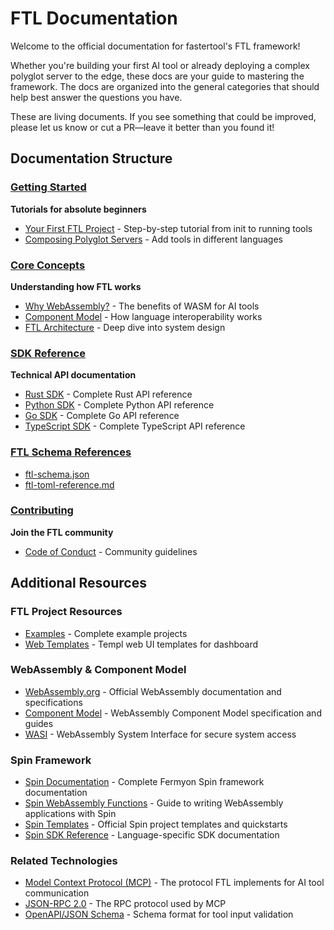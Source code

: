 # FTL Documentation

Welcome to the official documentation for fastertool's FTL framework!

Whether you're building your first AI tool or already deploying a complex polyglot server to the edge, these docs are your guide to mastering the framework. The docs are organized into the general categories that should help best answer the questions you have.

These are living documents. If you see something that could be improved, please let us know or cut a PR—leave it better than you found it!

## Documentation Structure

### [Getting Started](./getting-started/)
**Tutorials for absolute beginners**
- [Your First FTL Project](./getting-started/first-project.md) - Step-by-step tutorial from init to running tools
- [Composing Polyglot Servers](./getting-started/polyglot-composition.md) - Add tools in different languages

### [Core Concepts](./core-concepts/)
**Understanding how FTL works**
- [Why WebAssembly?](./core-concepts/why-webassembly.md) - The benefits of WASM for AI tools
- [Component Model](./core-concepts/component-model.md) - How language interoperability works
- [FTL Architecture](./core-concepts/architecture.md) - Deep dive into system design

### [SDK Reference](../sdk/README.md)
**Technical API documentation**
- [Rust SDK](../sdk/rust/README.md) - Complete Rust API reference
- [Python SDK](../sdk/python/README.md) - Complete Python API reference
- [Go SDK](../sdk/go/README.md) - Complete Go API reference
- [TypeScript SDK](../sdk/typescript/README.md) - Complete TypeScript API reference

### [FTL Schema References](./ftl-schema/)

- [ftl-schema.json](./ftl-schema/ftl-schema.json)
- [ftl-toml-reference.md](./ftl-schema/ftl-toml-reference.md)

### [Contributing](./contributing/README.md)
**Join the FTL community**
- [Code of Conduct](./contributing/code-of-conduct.md) - Community guidelines

## Additional Resources

### FTL Project Resources
- [Examples](../examples/README.md) - Complete example projects
- [Web Templates](../web-templates/) - Templ web UI templates for dashboard

### WebAssembly & Component Model
- [WebAssembly.org](https://webassembly.org/) - Official WebAssembly documentation and specifications
- [Component Model](https://component-model.bytecodealliance.org/) - WebAssembly Component Model specification and guides
- [WASI](https://wasi.dev/) - WebAssembly System Interface for secure system access

### Spin Framework
- [Spin Documentation](https://developer.fermyon.com/spin) - Complete Fermyon Spin framework documentation
- [Spin WebAssembly Functions](https://developer.fermyon.com/spin/v2/writing-apps) - Guide to writing WebAssembly applications with Spin
- [Spin Templates](https://developer.fermyon.com/spin/v2/quickstart) - Official Spin project templates and quickstarts
- [Spin SDK Reference](https://developer.fermyon.com/spin/v2/rust-components) - Language-specific SDK documentation

### Related Technologies  
- [Model Context Protocol (MCP)](https://modelcontextprotocol.io/) - The protocol FTL implements for AI tool communication
- [JSON-RPC 2.0](https://www.jsonrpc.org/specification) - The RPC protocol used by MCP
- [OpenAPI/JSON Schema](https://json-schema.org/) - Schema format for tool input validation